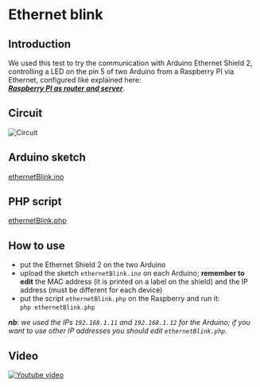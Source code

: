 # Ethernet blink

## Introduction
We used this test to try the communication with Arduino Ethernet Shield 2, controlling a LED on the pin 5 of two Arduino from a Raspberry PI via Ethernet, configured like explained here:  
***[Raspberry PI as router and server](https://github.com/EsperiaPON/Time-Art/blob/master/Various_tests/001_Raspberry_PI_as_router_and_server/README.md)***.

## Circuit
![Circuit](https://i.imgur.com/GFU5OVK.png)

## Arduino sketch
[ethernetBlink.ino](https://github.com/EsperiaPON/Time-Art/blob/master/Various_tests/002_Ethernet_blink/ethernetBlink.ino)

## PHP script
[ethernetBlink.php](https://github.com/EsperiaPON/Time-Art/blob/master/Various_tests/002_Ethernet_blink/ethernetBlink.php)

## How to use
* put the Ethernet Shield 2 on the two Arduino
* upload the sketch `ethernetBlink.ino` on each Arduino; **remember to edit** the MAC address (it is printed on a label on the shield) and the IP address (must be different for each device)
* put the script `ethernetBlink.php` on the Raspberry and run it:  
`php ethernetBlink.php`

***nb***: *we used the IPs `192.168.1.11` and `192.168.1.12` for the Arduino; if you want to use other IP addresses you should edit `ethernetBlink.php`.*

## Video
[![Youtube video](https://img.youtube.com/vi/PaozKFauqRA/0.jpg)](https://youtu.be/PaozKFauqRA)

